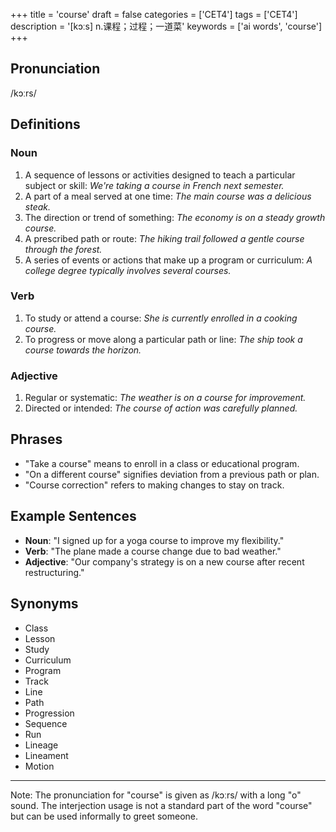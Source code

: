 +++
title = 'course'
draft = false
categories = ['CET4']
tags = ['CET4']
description = '[kɔːs] n.课程；过程；一道菜'
keywords = ['ai words', 'course']
+++

## Pronunciation
/kɔːrs/

## Definitions
### Noun
1. A sequence of lessons or activities designed to teach a particular subject or skill: *We're taking a course in French next semester.*
2. A part of a meal served at one time: *The main course was a delicious steak.*
3. The direction or trend of something: *The economy is on a steady growth course.*
4. A prescribed path or route: *The hiking trail followed a gentle course through the forest.*
5. A series of events or actions that make up a program or curriculum: *A college degree typically involves several courses.*

### Verb
1. To study or attend a course: *She is currently enrolled in a cooking course.*
2. To progress or move along a particular path or line: *The ship took a course towards the horizon.*

### Adjective
1. Regular or systematic: *The weather is on a course for improvement.*
2. Directed or intended: *The course of action was carefully planned.*

## Phrases
- "Take a course" means to enroll in a class or educational program.
- "On a different course" signifies deviation from a previous path or plan.
- "Course correction" refers to making changes to stay on track.

## Example Sentences
- **Noun**: "I signed up for a yoga course to improve my flexibility."
- **Verb**: "The plane made a course change due to bad weather."
- **Adjective**: "Our company's strategy is on a new course after recent restructuring."

## Synonyms
- Class
- Lesson
- Study
- Curriculum
- Program
- Track
- Line
- Path
- Progression
- Sequence
- Run
- Lineage
- Lineament
- Motion

---

Note: The pronunciation for "course" is given as /kɔːrs/ with a long "o" sound. The interjection usage is not a standard part of the word "course" but can be used informally to greet someone.
